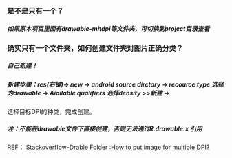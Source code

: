 ### 是不是只有一个？

#####   如果原本项目里面有drawable-mhdpi等文件夹，可切换到project目录查看

### 确实只有一个文件夹，如何创建文件夹对图片正确分类？

#####   自己新建！
##### 新建步骤：res(右键)-> new -> android source dirctory -> recource type 选择为drawable -> Aiailable qualifiers 选择density >>新建 ->
选择目标DPI的种类，完成创建。
##### 注：不能在drawable文件下直接创建，否则无法通过R.drawable.x 引用

REF： [Stackoverflow-Drable Folder :How to put image for multiple DPI?](http://stackoverflow.com/questions/29294287/android-studio-drawable-folder-how-to-put-images-for-multiple-dpi?noredirect=1)
